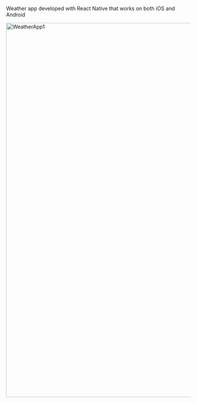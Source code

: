 Weather app developed with React Native that works on both iOS and Android

<img width="1536" height="1024" alt="WeatherApp1" src="https://github.com/user-attachments/assets/4555478e-d8a0-43f8-bd0c-7990c3e7adf0" />
